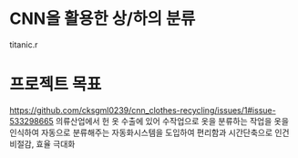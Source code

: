 # CNN을 활용한 상/하의 분류
titanic.r
# 프로젝트 목표
https://github.com/cksgml0239/cnn_clothes-recycling/issues/1#issue-533298665
의류산업에서 헌 옷 수출에 있어 수작업으로 옷을 분류하는 작업을 옷을 인식하여
자동으로 분류해주는 자동화시스템을 도입하여 편리함과 시간단축으로 인건비절감, 효율 극대화
